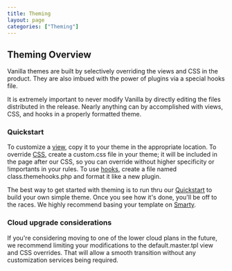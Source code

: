 ```yaml
---
title: Theming
layout: page
categories: ["Theming"]
---
```


## Theming Overview

Vanilla themes are built by selectively overriding the views and CSS in the product. They are also imbued with the power of plugins via a special hooks file.

It is extremely important to never modify Vanilla by directly editing the files distributed in the release. Nearly anything can by accomplished with views, CSS, and hooks in a properly formatted theme.

### Quickstart

To customize a [view](/theming/views), copy it to your theme in the appropriate location. To override [CSS](/theming/css), create a custom.css file in your theme; it will be included in the page after our CSS, so you can override without higher specificity or !importants in your rules. To use [hooks](/theming/hooks), create a file named class.themehooks.php and format it like a new plugin.

The best way to get started with theming is to run thru our [Quickstart](/theming/quickstart) to build your own simple theme. Once you see how it's done, you'll be off to the races. We highly recommend basing your template on [Smarty](/theming/smarty).

### Cloud upgrade considerations

If you're considering moving to one of the lower cloud plans in the future, we recommend limiting your modifications to the default.master.tpl view and CSS overrides. That will allow a smooth transition without any customization services being required.
